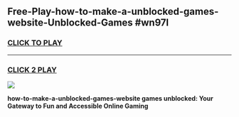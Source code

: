 
## Free-Play-how-to-make-a-unblocked-games-website-Unblocked-Games #wn97l
<h3>
<a href="https://news.freeplayer.one?title=how-to-make-a-unblocked-games-website&ref=8M">CLICK TO PLAY</a></h3>
<hr>

<h3>
<a href="https://news.freeplayer.one?title=how-to-make-a-unblocked-games-website&ref=8M">CLICK 2 PLAY</a>
  
</h3>

<a href="https://news.freeplayer.one?title=how-to-make-a-unblocked-games-website&ref=8M"><img src="https://clearcache.store/games.png"></a>


**how-to-make-a-unblocked-games-website games unblocked: Your Gateway to Fun and Accessible Online Gaming**
